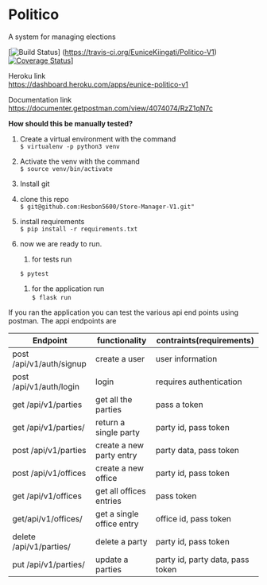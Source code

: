 # Politico
A system for managing elections

[![Build Status](https://travis-ci.org/EuniceKiingati/Politico-V1)]
(https://travis-ci.org/EuniceKiingati/Politico-V1)
[![Coverage Status](https://coveralls.io/repos/248658/builds)](https://coveralls.io/github/EuniceKiingati/Politico-V1)]

Heroku link  
https://dashboard.heroku.com/apps/eunice-politico-v1

Documentation link  
https://documenter.getpostman.com/view/4074074/RzZ1qN7c  




**How should this be manually tested?**
1. Create  a virtual environment with the command  
`$ virtualenv -p python3 venv`  

1. Activate the venv with the command     
`$ source venv/bin/activate`

1. Install git  
1. clone this repo  
`$ git@github.com:Hesbon5600/Store-Manager-V1.git"`   
  
1. install requirements      
`$ pip install -r requirements.txt`   
  
1. now we are ready to run. 
	1. for tests run  
         
	`$ pytest`   
	1. for the application run  
	`$ flask run`  

If you ran the application you can test the various api end points using postman. The appi endpoints are  

|Endpoint|functionality|contraints(requirements)|
|-------|-------------|----------|
|post /api/v1/auth/signup|create a user|user information|
|post /api/v1/auth/login | login |requires authentication |
|get /api/v1/parties| get all the parties| pass a token |
|get /api/v1/parties/</partyID>|return a single party| party id, pass token|
|post /api/v1/parties | create a new party entry| party data, pass token|
|post /api/v1/offices | create a new office| party id, pass token|
|get /api/v1/offices | get all offices entries| pass token|
|get/api/v1/offices/<officeID>|get a single office entry| office id, pass token| 
|delete /api/v1/parties/<partyID> | delete a party| party id, pass token|
|put /api/v1/parties/<partyID> | update a parties|party id, party data, pass token|


